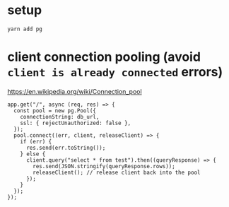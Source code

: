# setup

`yarn add pg`

# client connection pooling (avoid `client is already connected` errors)

https://en.wikipedia.org/wiki/Connection_pool

```
app.get("/", async (req, res) => {
  const pool = new pg.Pool({
    connectionString: db_url,
    ssl: { rejectUnauthorized: false },
  });
  pool.connect((err, client, releaseClient) => {
    if (err) {
      res.send(err.toString());
    } else {
      client.query("select * from test").then((queryResponse) => {
        res.send(JSON.stringify(queryResponse.rows));
        releaseClient(); // release client back into the pool
      });
    }
  });
});
```
